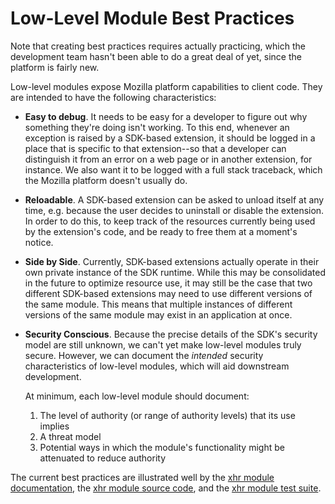 # Low-Level Module Best Practices #

<span class="aside">
Note that creating best practices requires actually practicing, which
the development team hasn't been able to do a great deal of yet, since the
platform is fairly new.
</span>

Low-level modules expose Mozilla platform
capabilities to client code. They are intended to have the following
characteristics:

  * **Easy to debug**.  It needs to be easy for a developer to figure
    out why something they're doing isn't working.  To this end,
    whenever an exception is raised by a SDK-based extension, it
    should be logged in a place that is specific to that
    extension--so that a developer can distinguish it from an error on
    a web page or in another extension, for instance. We also want it
    to be logged with a full stack traceback, which the Mozilla
    platform doesn't usually do.

  * **Reloadable**. A SDK-based extension can be asked to unload
    itself at any time, e.g. because the user decides to
    uninstall or disable the extension. In order to do this,
    to keep track of the resources currently being used by
    the extension's code, and be ready to free them at a moment's
    notice.

  * **Side by Side**. Currently, SDK-based extensions actually
    operate in their own private instance of the SDK runtime.
    While this may be consolidated in the future to optimize resource
    use, it may still be the case that two different SDK-based
    extensions may need to use different versions of the same module.
    This means that multiple instances of different versions of
    the same module may exist in an application at once.

  * **Security Conscious**. Because the precise details of the SDK's
    security model are still unknown, we can't yet make low-level
    modules truly secure. However, we can document the *intended*
    security characteristics of low-level modules, which will
    aid downstream development.

    At minimum, each low-level module should document:

    1. The level of authority (or range of authority levels) that its
       use implies
    2. A threat model
    3. Potential ways in which the module's functionality might
       be attenuated to reduce authority

The current best practices are illustrated well by the [xhr module
documentation], the [xhr module source code], and the [xhr module test
suite].

  [xhr module documentation]: packages/api-utils/docs/xhr.html
  [xhr module source code]: packages/api-utils/lib/xhr.js
  [xhr module test suite]: packages/api-utils/tests/test-xhr.js
  [Chrome Object Wrappers]: https://wiki.mozilla.org/XPConnect_Chrome_Object_Wrapper
